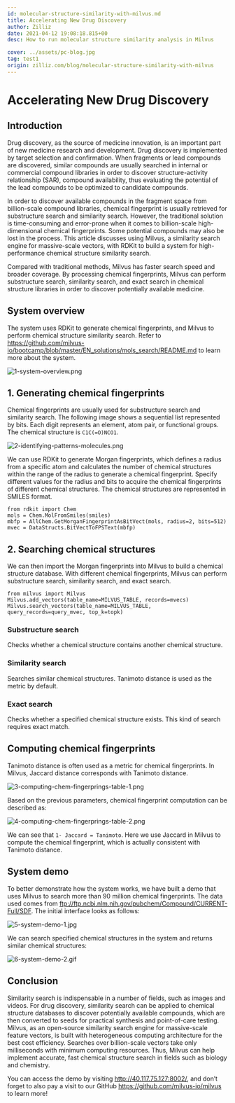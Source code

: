 ```yaml
---
id: molecular-structure-similarity-with-milvus.md
title: Accelerating New Drug Discovery
author: Zilliz
date: 2021-04-12 19:08:18.815+00
desc: How to run molecular structure similarity analysis in Milvus

cover: ../assets/pc-blog.jpg
tag: test1
origin: zilliz.com/blog/molecular-structure-similarity-with-milvus
---
```


# Accelerating New Drug Discovery

## Introduction

Drug discovery, as the source of medicine innovation, is an important part of new medicine research and development. Drug discovery is implemented by target selection and confirmation. When fragments or lead compounds are discovered, similar compounds are usually searched in internal or commercial compound libraries in order to discover structure-activity relationship (SAR), compound availability, thus evaluating the potential of the lead compounds to be optimized to candidate compounds.

In order to discover available compounds in the fragment space from billion-scale compound libraries, chemical fingerprint is usually retrieved for substructure search and similarity search. However, the traditional solution is time-consuming and error-prone when it comes to billion-scale high-dimensional chemical fingerprints. Some potential compounds may also be lost in the process. This article discusses using Milvus, a similarity search engine for massive-scale vectors, with RDKit to build a system for high-performance chemical structure similarity search.

Compared with traditional methods, Milvus has faster search speed and broader coverage. By processing chemical fingerprints, Milvus can perform substructure search, similarity search, and exact search in chemical structure libraries in order to discover potentially available medicine.

## System overview

The system uses RDKit to generate chemical fingerprints, and Milvus to perform chemical structure similarity search. Refer to https://github.com/milvus-io/bootcamp/blob/master/EN_solutions/mols_search/README.md to learn more about the system.

![1-system-overview.png](https://zilliz-cms.s3.us-west-2.amazonaws.com/1_system_overview_4b7c2de377.png)

## 1. Generating chemical fingerprints

Chemical fingerprints are usually used for substructure search and similarity search. The following image shows a sequential list represented by bits. Each digit represents an element, atom pair, or functional groups. The chemical structure is <code>C1C(=O)NCO1</code>.

![2-identifying-patterns-molecules.png](https://zilliz-cms.s3.us-west-2.amazonaws.com/2_identifying_patterns_molecules_2aeef349c8.png)

We can use RDKit to generate Morgan fingerprints, which defines a radius from a specific atom and calculates the number of chemical structures within the range of the radius to generate a chemical fingerprint. Specify different values for the radius and bits to acquire the chemical fingerprints of different chemical structures. The chemical structures are represented in SMILES format.

    from rdkit import Chem
    mols = Chem.MolFromSmiles(smiles)
    mbfp = AllChem.GetMorganFingerprintAsBitVect(mols, radius=2, bits=512)
    mvec = DataStructs.BitVectToFPSText(mbfp)

## 2. Searching chemical structures

We can then import the Morgan fingerprints into Milvus to build a chemical structure database. With different chemical fingerprints, Milvus can perform substructure search, similarity search, and exact search.

    from milvus import Milvus
    Milvus.add_vectors(table_name=MILVUS_TABLE, records=mvecs)
    Milvus.search_vectors(table_name=MILVUS_TABLE, query_records=query_mvec, top_k=topk)

### Substructure search

Checks whether a chemical structure contains another chemical structure.

### Similarity search

Searches similar chemical structures. Tanimoto distance is used as the metric by default.

### Exact search

Checks whether a specified chemical structure exists. This kind of search requires exact match.

## Computing chemical fingerprints

Tanimoto distance is often used as a metric for chemical fingerprints. In Milvus, Jaccard distance corresponds with Tanimoto distance.

![3-computing-chem-fingerprings-table-1.png](https://zilliz-cms.s3.us-west-2.amazonaws.com/3_computing_chem_fingerprings_table_1_3814744fce.png)

Based on the previous parameters, chemical fingerprint computation can be described as:

![4-computing-chem-fingerprings-table-2.png](https://zilliz-cms.s3.us-west-2.amazonaws.com/4_computing_chem_fingerprings_table_2_7d16075836.png)

We can see that <code>1- Jaccard = Tanimoto</code>. Here we use Jaccard in Milvus to compute the chemical fingerprint, which is actually consistent with Tanimoto distance.

## System demo

To better demonstrate how the system works, we have built a demo that uses Milvus to search more than 90 million chemical fingerprints. The data used comes from ftp://ftp.ncbi.nlm.nih.gov/pubchem/Compound/CURRENT-Full/SDF. The initial interface looks as follows:

![5-system-demo-1.jpg](https://zilliz-cms.s3.us-west-2.amazonaws.com/5_system_demo_1_46c6e6cd96.jpg)

We can search specified chemical structures in the system and returns similar chemical structures:

![6-system-demo-2.gif](https://zilliz-cms.s3.us-west-2.amazonaws.com/6_system_demo_2_19d6cd8f92.gif)

## Conclusion

Similarity search is indispensable in a number of fields, such as images and videos. For drug discovery, similarity search can be applied to chemical structure databases to discover potentially available compounds, which are then converted to seeds for practical synthesis and point-of-care testing. Milvus, as an open-source similarity search engine for massive-scale feature vectors, is built with heterogeneous computing architecture for the best cost efficiency. Searches over billion-scale vectors take only milliseconds with minimum computing resources. Thus, Milvus can help implement accurate, fast chemical structure search in fields such as biology and chemistry.

You can access the demo by visiting http://40.117.75.127:8002/, and don’t forget to also pay a visit to our GitHub https://github.com/milvus-io/milvus to learn more!
